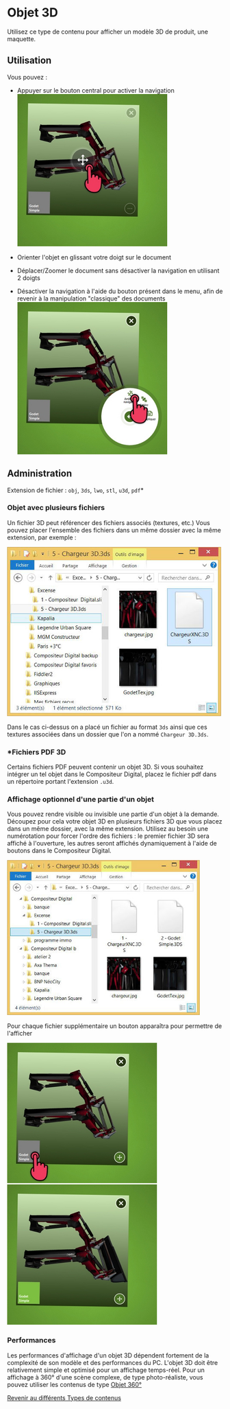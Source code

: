 ﻿# Objet 3D

Utilisez ce type de contenu pour afficher un modèle 3D de produit, une maquette.

## Utilisation

Vous pouvez :

- Appuyer sur le bouton central pour activer la navigation<br/>
![objet 3D activation](img/3d_activation.jpg)

- Orienter l'objet en glissant votre doigt sur le document
- Déplacer/Zoomer le document sans désactiver la navigation en utilisant 2 doigts
- Désactiver la navigation à l'aide du bouton présent dans le menu, afin de revenir à la manipulation "classique" des documents
![objet 3D desactivation](img/3d_desactivation.jpg)


## Administration

Extension de fichier : `obj`, `3ds`, `lwo`, `stl`, `u3d`, `pdf`*

### Objet avec plusieurs fichiers

Un fichier 3D peut référencer des fichiers associés (textures, etc.) Vous pouvez placer l'ensemble des fichiers dans un même dossier avec la même extension, par exemple :

![explorer 3D object](img/explorer_3dobj.jpg)

Dans le cas ci-dessus on a placé un fichier au format `3ds` ainsi que ces textures associées dans un dossier que l'on a nommé `Chargeur 3D.3ds`.

### *Fichiers PDF 3D
Certains fichiers PDF peuvent contenir un objet 3D. Si vous souhaitez intégrer un tel objet dans le Compositeur Digital, placez le fichier pdf dans un répertoire portant l'extension `.u3d`.

### Affichage optionnel d'une partie d'un objet

Vous pouvez rendre visible ou invisible une partie d'un objet à la demande. Découpez pour cela votre objet 3D en plusieurs fichiers 3D que vous placez dans un même dossier, avec la même extension. Utilisez au besoin une numérotation pour forcer l'ordre des fichiers : le premier fichier 3D sera affiché à l'ouverture, les autres seront affichés dynamiquement à l'aide de boutons dans le Compositeur Digital.

![explorer 3D object](img/explorer_3dobj2.jpg)

Pour chaque fichier supplémentaire un bouton apparaîtra pour permettre de l'afficher

![layer](img/3d_layers1.jpg) ![layer activated](img/3d_layers2.jpg)

### Performances

Les performances d'affichage d'un objet 3D dépendent fortement de la complexité de son modèle et des performances du PC. L'objet 3D doit être relativement simple et optimisé pour un affichage temps-réel. Pour un affichage à 360° d'une scène complexe, de type photo-réaliste, vous pouvez utiliser les contenus de type [Objet 360°](sequence.md)

[Revenir au différents Types de contenus](content_types.md)